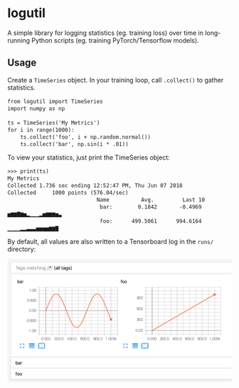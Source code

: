 # logutil

A simple library for logging statistics (eg. training loss) over time in
long-running Python scripts (eg. training PyTorch/Tensorflow models).

## Usage

Create a `TimeSeries` object. In your training loop, call `.collect()`
to gather statistics.

````
from logutil import TimeSeries
import numpy as np

ts = TimeSeries('My Metrics')
for i in range(1000):
    ts.collect('foo', i + np.random.normal())
    ts.collect('bar', np.sin(i * .01))
````

To view your statistics, just print the TimeSeries object:

````
>>> print(ts)
My Metrics
Collected 1.736 sec ending 12:52:47 PM, Thu Jun 07 2018
Collected     1000 points (576.04/sec)
                            Name          Avg.         Last 10
                             bar:        0.1842       -0.4969   ▅▆▆▇▆▅▂▁▁▁▂▅▆▆▆▅▃
                             foo:      499.5061      994.6164   ▁▁▁▁▂▂▃▃▃▅▅▅▅▆▆▇
````

By default, all values are also written to a Tensorboard log in the
`runs/` directory:

![screenshot](https://raw.githubusercontent.com/lwneal/logutil/master/screenshot.png)
